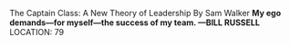 The Captain Class: A New Theory of Leadership By Sam Walker
**My ego demands—for myself—the success of my team. —BILL RUSSELL**
LOCATION: 79
